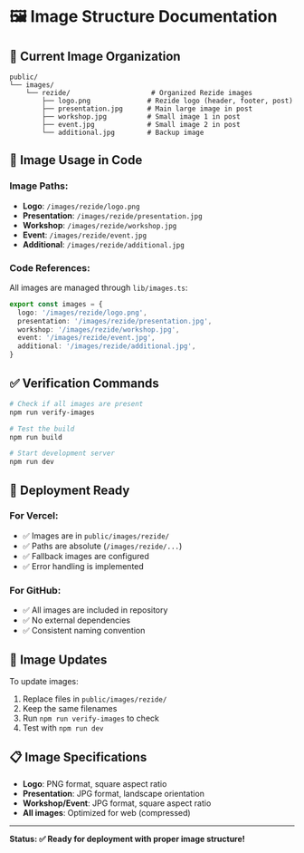 # 🖼️ Image Structure Documentation

## 📁 **Current Image Organization**

```
public/
└── images/
    └── rezide/                    # Organized Rezide images
        ├── logo.png              # Rezide logo (header, footer, post)
        ├── presentation.jpg      # Main large image in post
        ├── workshop.jpg          # Small image 1 in post
        ├── event.jpg             # Small image 2 in post
        └── additional.jpg        # Backup image
```

## 🔧 **Image Usage in Code**

### **Image Paths:**
- **Logo**: `/images/rezide/logo.png`
- **Presentation**: `/images/rezide/presentation.jpg`
- **Workshop**: `/images/rezide/workshop.jpg`
- **Event**: `/images/rezide/event.jpg`
- **Additional**: `/images/rezide/additional.jpg`

### **Code References:**
All images are managed through `lib/images.ts`:
```typescript
export const images = {
  logo: '/images/rezide/logo.png',
  presentation: '/images/rezide/presentation.jpg',
  workshop: '/images/rezide/workshop.jpg',
  event: '/images/rezide/event.jpg',
  additional: '/images/rezide/additional.jpg',
}
```

## ✅ **Verification Commands**

```bash
# Check if all images are present
npm run verify-images

# Test the build
npm run build

# Start development server
npm run dev
```

## 🚀 **Deployment Ready**

### **For Vercel:**
- ✅ Images are in `public/images/rezide/`
- ✅ Paths are absolute (`/images/rezide/...`)
- ✅ Fallback images are configured
- ✅ Error handling is implemented

### **For GitHub:**
- ✅ All images are included in repository
- ✅ No external dependencies
- ✅ Consistent naming convention

## 🔄 **Image Updates**

To update images:
1. Replace files in `public/images/rezide/`
2. Keep the same filenames
3. Run `npm run verify-images` to check
4. Test with `npm run dev`

## 📋 **Image Specifications**

- **Logo**: PNG format, square aspect ratio
- **Presentation**: JPG format, landscape orientation
- **Workshop/Event**: JPG format, square aspect ratio
- **All images**: Optimized for web (compressed)

---

**Status: ✅ Ready for deployment with proper image structure!**

